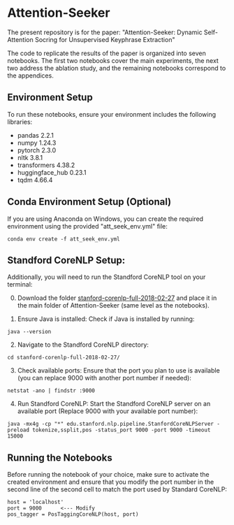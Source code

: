 # Attention-Seeker

The present repository is for the paper: "Attention-Seeker: Dynamic Self-Attention Socring for Unsupervised Keyphrase Extraction"

The code to replicate the results of the paper is organized into seven notebooks. 
The first two notebooks cover the main experiments, the next two address the ablation study, and the remaining notebooks correspond to the appendices.

## Environment Setup

To run these notebooks, ensure your environment includes the following libraries:

- pandas 2.2.1
- numpy 1.24.3
- pytorch 2.3.0
- nltk 3.8.1
- transformers 4.38.2
- huggingface_hub 0.23.1
- tqdm 4.66.4


## Conda Environment Setup (Optional)

If you are using Anaconda on Windows, you can create the required environment using the provided "att_seek_env.yml" file:
```
conda env create -f att_seek_env.yml
```

## Standford CoreNLP Setup:

Additionally, you will need to run the Standford CoreNLP tool on your terminal:

0. Download the folder [stanford-corenlp-full-2018-02-27](https://drive.google.com/file/d/1JDwxS6Bm2lxOJJPtycQxtqZagTVgj9RU/view?usp=sharing) and place it in the main folder of Attention-Seeker (same level as the notebooks).

1. Ensure Java is installed:
Check if Java is installed by running:
```
java --version
```
2. Navigate to the Standford CoreNLP directory:
```
cd stanford-corenlp-full-2018-02-27/
```
3. Check available ports:
Ensure that the port you plan to use is available (you can replace 9000 with another port number if needed):
```
netstat -ano | findstr :9000
```
4. Run Standford CoreNLP:
Start the Standford CoreNLP server on an available port (Replace 9000 with your available port number):
```    
java -mx4g -cp "*" edu.stanford.nlp.pipeline.StanfordCoreNLPServer -preload tokenize,ssplit,pos -status_port 9000 -port 9000 -timeout 15000
```

## Running the Notebooks
Before running the notebook of your choice, make sure to activate the created environment and ensure that you modify the port number in the second line of the second cell to match the port used by Standard CoreNLP:
```
host = 'localhost'
port = 9000      <--- Modify
pos_tagger = PosTaggingCoreNLP(host, port)
```
